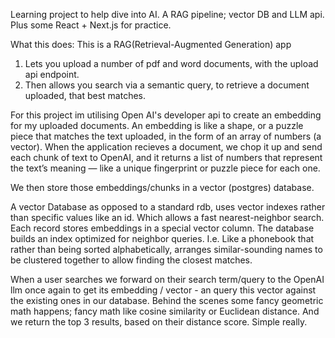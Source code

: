 Learning project to help dive into AI. A RAG pipeline; vector DB and LLM api. Plus some React + Next.js for practice.

What this does:
This is a RAG(Retrieval-Augmented Generation) app

1) Lets you upload a number of pdf and word documents, with the upload api endpoint.
2) Then allows you search via a semantic query, to retrieve a document uploaded, that best matches.

For this project im utilising Open AI's developer api to create an embedding for my uploaded documents. An embedding is like a shape, or a puzzle piece that matches the text uploaded, in the form of an array of numbers (a vector). When the application recieves a document, we chop it up and send each chunk of text to OpenAI, and it returns a list of numbers that represent the text’s meaning — like a unique fingerprint or puzzle piece for each one.

We then store those embeddings/chunks in a vector (postgres) database.

A vector Database as opposed to a standard rdb, uses vector indexes rather than specific values like an id. Which allows a fast nearest-neighbor search. Each record stores embeddings in a special vector column. The database builds an index optimized for neighbor queries. I.e. Like a phonebook that rather than being sorted alphabetically, arranges similar-sounding names to be clustered together to allow finding the closest matches.

When a user searches we forward on their search term/query to the OpenAI llm once again to get its embedding / vector -  an query this vector against the existing ones in our database. Behind the scenes some fancy geometric math happens; fancy math like cosine similarity or Euclidean distance. And we return the top 3 results, based on their distance score. Simple really.

